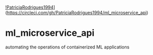  
 [!PatriciaRodrigues1994](https://circleci.com/gh/PatriciaRodrigues1994/ml_microservice_api.svg?style=svg)](https://circleci.com/gh/PatriciaRodrigues1994/ml_microservice_api)


# ml_microservice_api
automating the operations of containerized ML applications
